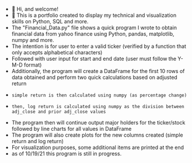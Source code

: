 - 👋 Hi, and welcome!
- :dart: This is a portfolio created to display my technical and visualization skills on Python, SQL and more.
- The "Financial_Data.py" file shows a quick program I wrote to obtain financial data from yahoo finance using Python, pandas, matplotlib, numpy and more.
-   The intention is for user to enter a valid ticker (verified by a function that only accepts alphabetical characters)
-   Followed with user input for start and end date (user must follow the Y-M-D format)
-   Additionally, the program will create a DataFrame for the first 10 rows of data obtained and perform two quick calculations based on adjusted return
-     simple return is then calculated using numpy (as percentage change)
-     then, log return is calculated using numpy as the division between adj_close and prior adj_close values
-   The program then will continue output major holders for the ticker/stock followed by line charts for all values in DataFrame
-   The program will also create plots for the new columns created (simple return and log return)
-   For visualization purposes, some additional items are printed at the end
-   as of 10/19/21 this program is still in progress.
